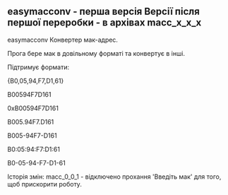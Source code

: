 easymacconv - перша версія
Версії після першої переробки - в архівах macc_x_x_x
---
easymacconv
Конвертер мак-адрес.

Прога бере мак в довільному форматі та конвертує в інші.

Підтримує формати:

{B0,05,94,F7,D1,61}

B00594F7D161

0xB00594F7D161

B005.94F7.D161

B005-94F7-D161

B0:05:94:F7:D1:61

B0-05-94-F7-D1-61

Історія змін:
macc_0_0_1 - відключено прохання 'Введіть мак' для того, щоб прискорити роботу.

